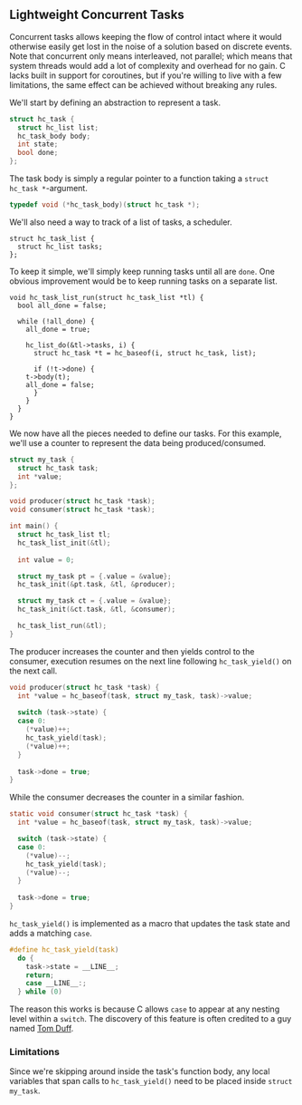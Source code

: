 ## Lightweight Concurrent Tasks
Concurrent tasks allows keeping the flow of control intact where it would otherwise easily get lost in the noise of a solution based on discrete events. Note that concurrent only means interleaved, not parallel; which means that system threads would add a lot of complexity and overhead for no gain. C lacks built in support for coroutines, but if you're willing to live with a few limitations, the same effect can be achieved without breaking any rules.

We'll start by defining an abstraction to represent a task.

```C
struct hc_task {
  struct hc_list list;
  hc_task_body body;
  int state;
  bool done;
};
```

The task body is simply a regular pointer to a function taking a `struct hc_task *`-argument.

```C
typedef void (*hc_task_body)(struct hc_task *);
```

We'll also need a way to track of a list of tasks, a scheduler.

```
struct hc_task_list {
  struct hc_list tasks;
};
```

To keep it simple, we'll simply keep running tasks until all are `done`. One obvious improvement would be to keep running tasks on a separate list.

```
void hc_task_list_run(struct hc_task_list *tl) {
  bool all_done = false;
  
  while (!all_done) {
    all_done = true;
    
    hc_list_do(&tl->tasks, i) {
      struct hc_task *t = hc_baseof(i, struct hc_task, list);

      if (!t->done) {
	t->body(t);
	all_done = false;
      }
    }
  }
}
```

We now have all the pieces needed to define our tasks. For this example, we'll use a counter to represent the data being produced/consumed.

```C
struct my_task {
  struct hc_task task;
  int *value;
};

void producer(struct hc_task *task);
void consumer(struct hc_task *task);

int main() {
  struct hc_task_list tl;
  hc_task_list_init(&tl);
  
  int value = 0;  

  struct my_task pt = {.value = &value};
  hc_task_init(&pt.task, &tl, &producer);

  struct my_task ct = {.value = &value};
  hc_task_init(&ct.task, &tl, &consumer);

  hc_task_list_run(&tl);
}
```

The producer increases the counter and then yields control to the consumer, execution resumes on the next line following `hc_task_yield()` on the next call.

```C
void producer(struct hc_task *task) {
  int *value = hc_baseof(task, struct my_task, task)->value;
  
  switch (task->state) {
  case 0:
    (*value)++;
    hc_task_yield(task);
    (*value)++;
  }
  
  task->done = true;
}
```

While the consumer decreases the counter in a similar fashion.

```C
static void consumer(struct hc_task *task) {
  int *value = hc_baseof(task, struct my_task, task)->value;

  switch (task->state) {
  case 0:
    (*value)--;
    hc_task_yield(task);
    (*value)--;
  }
  
  task->done = true;
}
```

`hc_task_yield()` is implemented as a macro that updates the task state and adds a matching `case`.

```C
#define hc_task_yield(task)			
  do {					
    task->state = __LINE__;			
    return;					
    case __LINE__:;			        
  } while (0)				      
```

The reason this works is because C allows `case` to appear at any nesting level within a `switch`. The discovery of this feature is often credited to a guy named [Tom Duff](https://en.wikipedia.org/wiki/Duff%27s_device).

### Limitations
Since we're skipping around inside the task's function body, any local variables that span calls to `hc_task_yield()` need to be placed inside `struct my_task`.